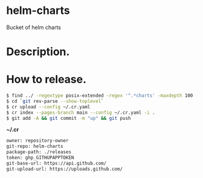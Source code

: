 # helm-charts
Bucket of helm charts

# Description.


# How to release.

```bash
$ find ../ -regextype posix-extended -regex '^.*charts' -maxdepth 100 -type d \( ! -name . \) -exec bash -c "cd "{}" && cr package -p ../ && mv *.tgz path/to/helm-charts/release/" \;
$ cd `git rev-parse --show-toplevel`
$ cr upload --config ~/.cr.yaml
$ cr index --pages-branch main --config ~/.cr.yaml -i .
$ git add -A && git commit -m "up" && git push
```

**~/.cr**

```txt
owner: repository-owner
git-repo: helm-charts
package-path: ./releases
token: ghp_GITHUPAPPTOKEN
git-base-url: https://api.github.com/ 
git-upload-url: https://uploads.github.com/
```